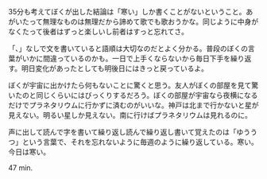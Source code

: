 35分も考えてぼくが出した結論は「寒い」しか書くことがないということ。あがいたって無理なものは無理だから諦めて歌でも歌おうかな。同じように中身がなくたって後者はずっと楽しいし前者はすっと忘れてさ。

「、」なしで文を書いていると語順は大切なのだとよく分かる。普段のぼくの言葉がいかに間違っているのかも。一日で上手くならないから毎日下手を繰り返す。明日変化があったとしても明後日にはきっと戻っているよ。

ぼくが宇宙に出かけたら何もないことに驚くと思う。友人がぼくの部屋を見て驚いたのと同じくらいにはびっくりするだろう。ぼくの部屋が宇宙なら夜横になるだけでプラネタリウムに行かずに済むのがいいな。神戸は北まで行かないと星が見えない。明るい星しか見えない。南に行けばプラネタリウムは見れるのに。

声に出して読んで字を書いて繰り返し読んで繰り返し書いて覚えたのは「ゆううつ」という言葉で、それを忘れないように毎週のように繰り返している。寒い。今日は寒い。

47 min.
